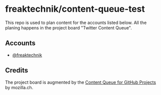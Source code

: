# freaktechnik/content-queue-test
This repo is used to plan content for the accounts listed below.
All the planing happens in the project board "Twitter Content Queue".

## Accounts
- [@freaktechnik](https://twitter.com/freaktechnik)

## Credits
The project board is augmented by the [Content Queue for GitHub Projects](https://github.com/mozillach/gh-projects-content-queue) by mozilla.ch.
